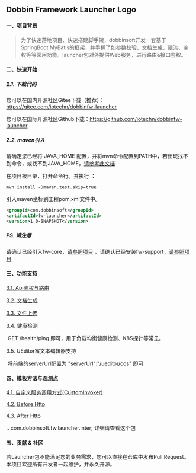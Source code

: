 ## Dobbin Framework Launcher Logo

#### 一、项目背景 

> 为了快速落地项目、快速搭建脚手架，dobbinsoft开发一套基于SpringBoot MyBatis的框架，并手搓了如参数校验、文档生成、限流、鉴权等等常用功能。launcher包对外提供Web服务，进行路由&接口鉴权。


#### 二、快速开始

##### 2.1. 下载代码

您可以在国内开源社区Gitee下载（推荐）：https://gitee.com/iotechn/dobbinfw-launcher

您可以在国际开源社区Github下载：https://github.com/iotechn/dobbinfw-launcher

##### 2.2. maven引入

请确定您已经将 JAVA_HOME 配置，并将mvn命令配置到PATH中，若出现找不到命令，或找不到JAVA_HOME，[请参考此文档](https://blog.csdn.net/weixin_44548718/article/details/108635409)

在项目根目录，打开命令行。并执行 ：

```shell
mvn install -Dmaven.test.skip=true
```

引入maven坐标到工程pom.xml文件中。

```xml
<groupId>com.dobbinsoft</groupId>
<artifactId>fw-launcher</artifactId>
<version>1.0-SNAPSHOT</version>
```

##### PS. 请注意

请确认已经引入fw-core，[请参照项目](../dobbinfw-core) ，请确认已经安装fw-support，[请参照项目]((../dobbinfw-support))

#### 三、功能支持

[3.1. Api鉴权与路由](./doc/31.auth.md)

[3.2. 文档生成](32.doc.md)

[3.3. 文件上传](33.upload.md)

3.4. 健康检测

​       GET /health/ping 即可，用于负载均衡健康检测、K8S探针等常见。

3.5. UEditor富文本编辑器支持

​       将前端的serverUrl配置为 "serverUrl":"/ueditor/cos" 即可

#### 四、模板方法与观测点

[4.1. 自定义服务调用方式(CustomInvoker)](./41.doc.invoker.md)

[4.2. Before Http](./doc/before-http.md)

[4.3. After Http](43.after-http.md)

.. com.dobbinsoft.fw.launcher.inter; 详细请查看这个包


#### 五、贡献 & 社区
若Launcher包不能满足您的业务需求，您可以直接在仓库中发布Pull Request。本项目欢迎所有开发者一起维护，并永久开源。

